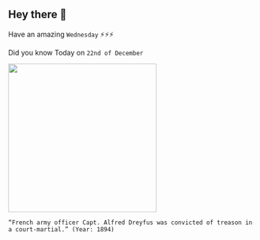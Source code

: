 ## Hey there 👋
Have an amazing `Wednesday` ⚡⚡⚡

Did you know Today on `22nd of December`
 
 [<img src="https://upload.wikimedia.org/wikipedia/commons/8/85/Alfred_Dreyfus_%281859-1935%29.jpg" width="300" />](https://en.wikipedia.org/wiki/Dreyfus_affair) 
 ```
“French army officer Capt. Alfred Dreyfus was convicted of treason in a court-martial.” (Year: 1894)
```
